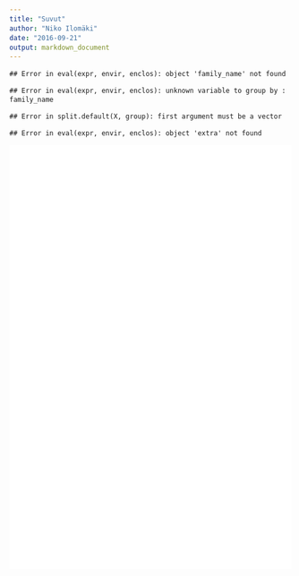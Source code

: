 ```yaml
---
title: "Suvut"
author: "Niko Ilomäki"
date: "2016-09-21"
output: markdown_document
---
```





```
## Error in eval(expr, envir, enclos): object 'family_name' not found
```

```
## Error in eval(expr, envir, enclos): unknown variable to group by : family_name
```

```
## Error in split.default(X, group): first argument must be a vector
```

```
## Error in eval(expr, envir, enclos): object 'extra' not found
```

![plot of chunk suvut](figure/suvut-1.png)
